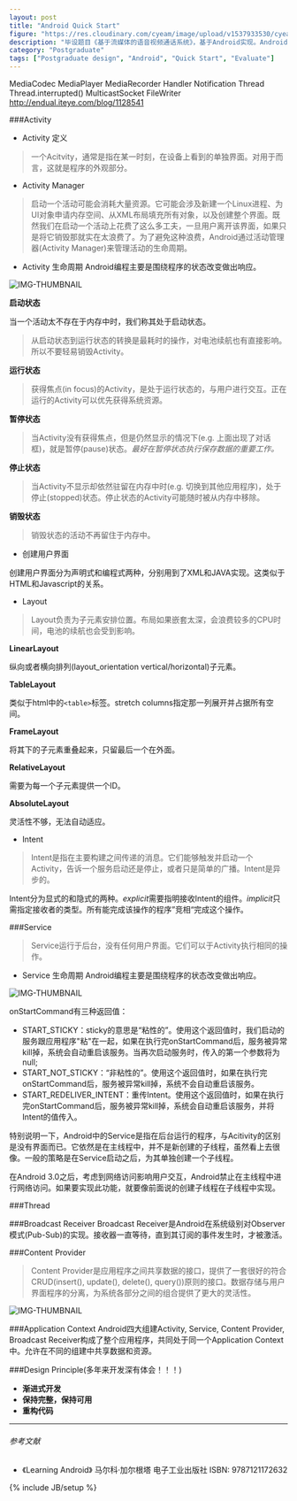```yaml
---
layout: post
title: "Android Quick Start"
figure: "https://res.cloudinary.com/cyeam/image/upload/v1537933530/cyeam/android.jpg"
description: "毕设题目《基于流媒体的语音视频通话系统》，基于Android实现。Android基础。"
category: "Postgraduate"
tags: ["Postgraduate design", "Android", "Quick Start", "Evaluate"]
---
```


MediaCodec
MediaPlayer
MediaRecorder
Handler
Notification
Thread Thread.interrupted()
MulticastSocket
FileWriter http://endual.iteye.com/blog/1128541

###Activity
+ Activity 定义

> 一个Acitvity，通常是指在某一时刻，在设备上看到的单独界面。对用于而言，这就是程序的外观部分。

+ Activity Manager

> 启动一个活动可能会消耗大量资源。它可能会涉及新建一个Linux进程、为UI对象申请内存空间、从XML布局填充所有对象，以及创建整个界面。既然我们在启动一个活动上花费了这么多工夫，一旦用户离开该界面，如果只是将它销毁那就实在太浪费了。为了避免这种浪费，Android通过活动管理器(Activity Manager)来管理活动的生命周期。

+ Activity 生命周期
Android编程主要是围绕程序的状态改变做出响应。

![IMG-THUMBNAIL](https://res.cloudinary.com/cyeam/image/upload/v1537933530/cyeam/android_activity.png)

**启动状态**

当一个活动太不存在于内存中时，我们称其处于启动状态。
> 从启动状态到运行状态的转换是最耗时的操作，对电池续航也有直接影响。所以不要轻易销毁Activity。

**运行状态**
> 获得焦点(in focus)的Activity，是处于运行状态的，与用户进行交互。正在运行的Activity可以优先获得系统资源。

**暂停状态**
> 当Activity没有获得焦点，但是仍然显示的情况下(e.g. 上面出现了对话框)，就是暂停(pause)状态。*最好在暂停状态执行保存数据的重要工作。*

**停止状态**
> 当Activity不显示却依然驻留在内存中时(e.g. 切换到其他应用程序)，处于停止(stopped)状态。停止状态的Activity可能随时被从内存中移除。

**销毁状态**
> 销毁状态的活动不再留住于内存中。

+ 创建用户界面

创建用户界面分为声明式和编程式两种，分别用到了XML和JAVA实现。这类似于HTML和Javascript的关系。

+ Layout

> Layout负责为子元素安排位置。布局如果嵌套太深，会浪费较多的CPU时间，电池的续航也会受到影响。

**LinearLayout** 

纵向或者横向排列(layout_orientation vertical/horizontal)子元素。

**TableLayout**

类似于html中的`<table>`标签。stretch columns指定那一列展开并占据所有空间。

**FrameLayout**

将其下的子元素重叠起来，只留最后一个在外面。

**RelativeLayout**

需要为每一个子元素提供一个ID。

**AbsoluteLayout**

灵活性不够，无法自动适应。

+ Intent

> Intent是指在主要构建之间传递的消息。它们能够触发并启动一个Activity，告诉一个服务启动还是停止，或者只是简单的广播。Intent是异步的。

Intent分为显式的和隐式的两种。*explicit*需要指明接收Intent的组件。*implicit*只需指定接收者的类型。所有能完成该操作的程序”竞相“完成这个操作。

###Service
> Service运行于后台，没有任何用户界面。它们可以于Activity执行相同的操作。

+ Service 生命周期
Android编程主要是围绕程序的状态改变做出响应。

![IMG-THUMBNAIL](https://res.cloudinary.com/cyeam/image/upload/v1537933530/cyeam/service_lifecycle.png)

onStartCommand有三种返回值：

+ START_STICKY：sticky的意思是“粘性的”。使用这个返回值时，我们启动的服务跟应用程序"粘"在一起，如果在执行完onStartCommand后，服务被异常kill掉，系统会自动重启该服务。当再次启动服务时，传入的第一个参数将为null;
+ START_NOT_STICKY：“非粘性的”。使用这个返回值时，如果在执行完onStartCommand后，服务被异常kill掉，系统不会自动重启该服务。
+ START_REDELIVER_INTENT：重传Intent。使用这个返回值时，如果在执行完onStartCommand后，服务被异常kill掉，系统会自动重启该服务，并将Intent的值传入。

特别说明一下，Android中的Service是指在后台运行的程序，与Acitivity的区别是没有界面而已。它依然是在主线程中，并不是新创建的子线程，虽然看上去很像。一般的策略是在Service启动之后，为其单独创建一个子线程。

在Android 3.0之后，考虑到网络访问影响用户交互，Android禁止在主线程中进行网络访问。如果要实现此功能，就要像前面说的创建子线程在子线程中实现。

###Thread

###Broadcast Receiver
Broadcast Receiver是Android在系统级别对Observer模式(Pub-Sub)的实现。接收器一直等待，直到其订阅的事件发生时，才被激活。

###Content Provider
> Content Provider是应用程序之间共享数据的接口，提供了一套很好的符合CRUD(insert(), update(), delete(), query())原则的接口。数据存储与用户界面程序的分离，为系统各部分之间的组合提供了更大的灵活性。

![IMG-THUMBNAIL](https://developer.android.com/images/providers/ContactsDataFlow.png)

###Application Context
Android四大组建Activity, Service, Content Provider, Broadcast Receiver构成了整个应用程序，共同处于同一个Application Context中。允许在不同的组建中共享数据和资源。

###Design Principle(多年来开发深有体会！！！)
+ **渐进式开发**
+ **保持完整，保持可用**
+ **重构代码**

---

###### *参考文献*
+ 《Learning Android》 马尔科·加尔根塔 电子工业出版社 ISBN: 9787121172632

{% include JB/setup %}
